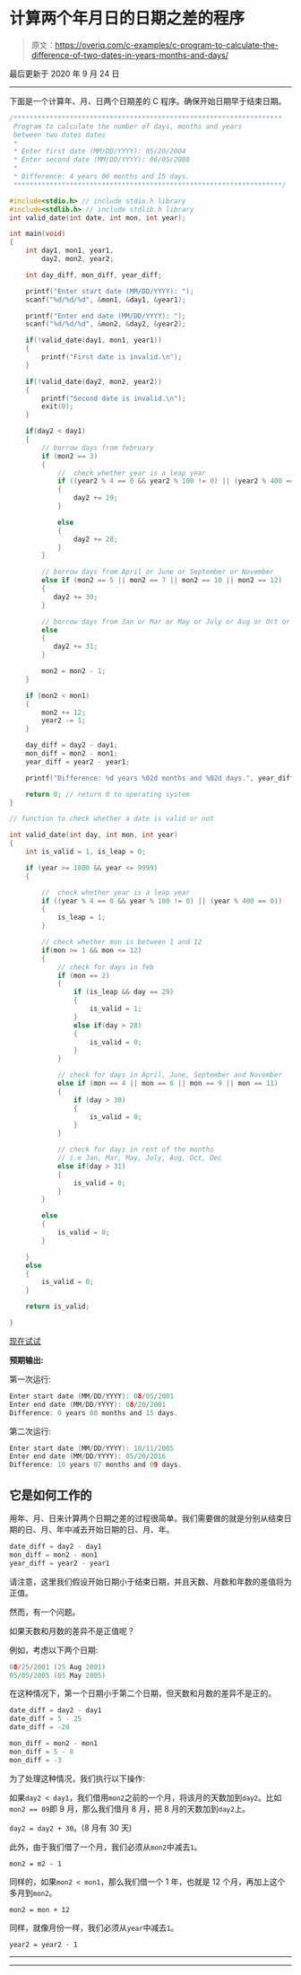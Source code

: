 # 计算两个年月日的日期之差的程序

> 原文：<https://overiq.com/c-examples/c-program-to-calculate-the-difference-of-two-dates-in-years-months-and-days/>

最后更新于 2020 年 9 月 24 日

* * *

下面是一个计算年、月、日两个日期差的 C 程序。确保开始日期早于结束日期。

```c
/*******************************************************************
 Program to calculate the number of days, months and years
 between two dates dates
 * 
 * Enter first date (MM/DD/YYYY): 05/20/2004
 * Enter second date (MM/DD/YYYY): 06/05/2008
 * 
 * Difference: 4 years 00 months and 15 days.
 *******************************************************************/

#include<stdio.h> // include stdio.h library
#include<stdlib.h> // include stdlib.h library
int valid_date(int date, int mon, int year);

int main(void)
{
    int day1, mon1, year1,
        day2, mon2, year2;

    int day_diff, mon_diff, year_diff;         

    printf("Enter start date (MM/DD/YYYY): ");
    scanf("%d/%d/%d", &mon1, &day1, &year1);

    printf("Enter end date (MM/DD/YYYY): ");
    scanf("%d/%d/%d", &mon2, &day2, &year2);

    if(!valid_date(day1, mon1, year1))
    {
        printf("First date is invalid.\n");        
    }

    if(!valid_date(day2, mon2, year2))
    {
        printf("Second date is invalid.\n");
        exit(0);
    }       

    if(day2 < day1)
    {      
        // borrow days from february
        if (mon2 == 3)
        {
            //  check whether year is a leap year
            if ((year2 % 4 == 0 && year2 % 100 != 0) || (year2 % 400 == 0)) 
            {
                day2 += 29;
            }

            else
            {
                day2 += 28;
            }                        
        }

        // borrow days from April or June or September or November
        else if (mon2 == 5 || mon2 == 7 || mon2 == 10 || mon2 == 12) 
        {
           day2 += 30; 
        }

        // borrow days from Jan or Mar or May or July or Aug or Oct or Dec
        else
        {
           day2 += 31;
        }

        mon2 = mon2 - 1;
    }

    if (mon2 < mon1)
    {
        mon2 += 12;
        year2 -= 1;
    }       

    day_diff = day2 - day1;
    mon_diff = mon2 - mon1;
    year_diff = year2 - year1;

    printf("Difference: %d years %02d months and %02d days.", year_diff, mon_diff, day_diff);

    return 0; // return 0 to operating system
}

// function to check whether a date is valid or not

int valid_date(int day, int mon, int year)    
{
    int is_valid = 1, is_leap = 0;

    if (year >= 1800 && year <= 9999) 
    {

        //  check whether year is a leap year
        if ((year % 4 == 0 && year % 100 != 0) || (year % 400 == 0)) 
        {
            is_leap = 1;
        }

        // check whether mon is between 1 and 12
        if(mon >= 1 && mon <= 12)
        {
            // check for days in feb
            if (mon == 2)
            {
                if (is_leap && day == 29) 
                {
                    is_valid = 1;
                }
                else if(day > 28) 
                {
                    is_valid = 0;
                }
            }

            // check for days in April, June, September and November
            else if (mon == 4 || mon == 6 || mon == 9 || mon == 11) 
            {
                if (day > 30)
                {
                    is_valid = 0;
                }
            }

            // check for days in rest of the months 
            // i.e Jan, Mar, May, July, Aug, Oct, Dec
            else if(day > 31)
            {            
                is_valid = 0;
            }        
        }

        else
        {
            is_valid = 0;
        }

    }
    else
    {
        is_valid = 0;
    }

    return is_valid;

}

```

[现在试试](https://overiq.com/c-online-compiler/nOD/)

**预期输出:**

第一次运行:

```c
Enter start date (MM/DD/YYYY): 08/05/2001
Enter end date (MM/DD/YYYY): 08/20/2001
Difference: 0 years 00 months and 15 days.

```

第二次运行:

```c
Enter start date (MM/DD/YYYY): 10/11/2005
Enter end date (MM/DD/YYYY): 05/20/2016
Difference: 10 years 07 months and 09 days.

```

## 它是如何工作的

用年、月、日来计算两个日期之差的过程很简单。我们需要做的就是分别从结束日期的日、月、年中减去开始日期的日、月、年。

```c
date_diff = day2 - day1
mon_diff = mon2 - mon1
year_diff = year2 - year1

```

请注意，这里我们假设开始日期小于结束日期，并且天数、月数和年数的差值将为正值。

然而，有一个问题。

如果天数和月数的差异不是正值呢？

例如，考虑以下两个日期:

```c
08/25/2001 (25 Aug 2001)
05/05/2005 (05 May 2005)

```

在这种情况下，第一个日期小于第二个日期，但天数和月数的差异不是正的。

```c
date_diff = day2 - day1
date_diff = 5 - 25
date_diff = -20

mon_diff = mon2 - mon1
mon_diff = 5 - 8
mon_diff = -3

```

为了处理这种情况，我们执行以下操作:

如果`day2 < day1`，我们借用`mon2`之前的一个月，将该月的天数加到`day2`。比如`mon2 == 09`即 9 月，那么我们借月 8 月，把 8 月的天数加到`day2`上。

`day2 = day2 + 30`。(8 月有 30 天)

此外，由于我们借了一个月，我们必须从`mon2`中减去`1`。

`mon2 = m2 - 1`

同样的，如果`mon2 < mon1`，那么我们借一个 1 年，也就是 12 个月，再加上这个多月到`mon2`。

`mon2 = mon + 12`

同样，就像月份一样，我们必须从`year`中减去`1`。

`year2 = year2 - 1`

* * *

* * *